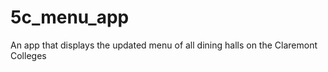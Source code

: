 5c_menu_app
===========

An app that displays the updated menu of all dining halls on the Claremont Colleges
